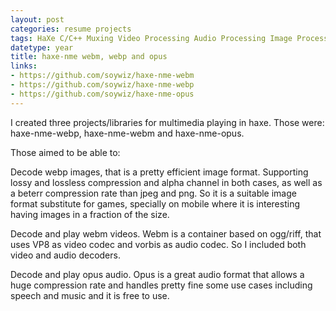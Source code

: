 ```yaml
---
layout: post
categories: resume projects
tags: HaXe C/C++ Muxing Video Processing Audio Processing Image Processing Containers
datetype: year
title: haxe-nme webm, webp and opus
links:
- https://github.com/soywiz/haxe-nme-webm
- https://github.com/soywiz/haxe-nme-webp
- https://github.com/soywiz/haxe-nme-opus
---
```


I created three projects/libraries for multimedia playing in haxe. Those were:
haxe-nme-webp, haxe-nme-webm and haxe-nme-opus.

Those aimed to be able to:

Decode webp images, that is a pretty efficient image format. Supporting lossy and lossless compression and alpha channel in both cases, as well as a beterr compression rate than jpeg and png. So it is a suitable image format substitute for games, specially on mobile where it is interesting having images in a fraction of the size.

Decode and play webm videos. Webm is a container based on ogg/riff, that uses VP8 as video codec and vorbis as audio codec. So I included both video and audio decoders.

Decode and play opus audio. Opus is a great audio format that allows a huge compression rate and handles pretty fine some use cases including speech and music and it is free to use.
